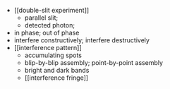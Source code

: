 - [[double-slit experiment]]
    - parallel slit;
    - detected photon;
- in phase; out of phase
- interfere constructively; interfere destructively
- [[interference pattern]]
    - accumulating spots
    - blip-by-blip assembly; point-by-point assembly
    - bright and dark bands
    - [[interference fringe]]
